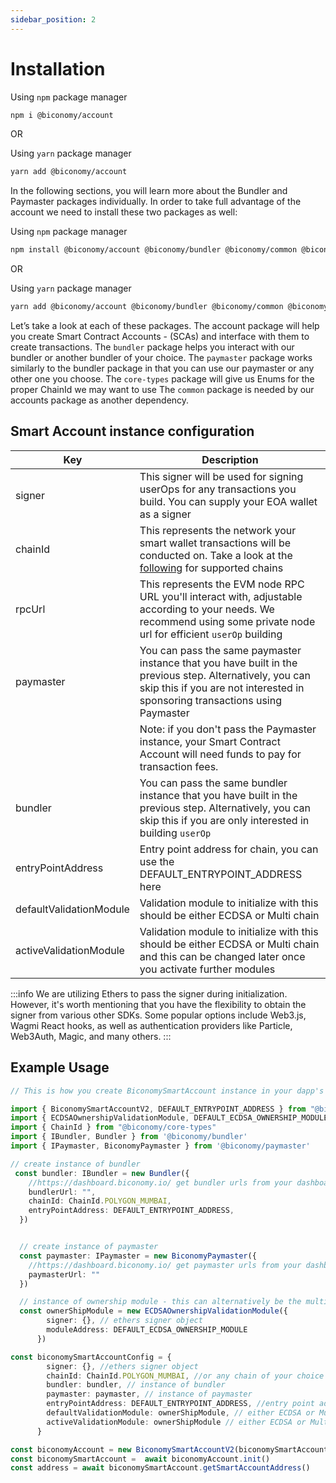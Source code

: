 ```yaml
---
sidebar_position: 2
---
```

# Installation
Using `npm` package manager

```bash
npm i @biconomy/account 
```
OR

Using `yarn` package manager

```bash
yarn add @biconomy/account
```

In the following sections, you will learn more about the Bundler and Paymaster packages individually. In order to take full advantage of the account we need to install these two packages as well:

Using `npm` package manager

```bash
npm install @biconomy/account @biconomy/bundler @biconomy/common @biconomy/core-types @biconomy/paymaster
```

OR

Using `yarn` package manager

```bash
yarn add @biconomy/account @biconomy/bundler @biconomy/common @biconomy/core-types @biconomy/paymaster
```

Let’s take a look at each of these packages.
The account package will help you create Smart Contract Accounts - (SCAs) and interface with them to create transactions.
The ```bundler``` package helps you interact with our bundler or another bundler of your choice.
The ```paymaster``` package works similarly to the bundler package in that you can use our paymaster or any other one you choose.
The ```core-types``` package will give us Enums for the proper ChainId we may want to use
The ```common``` package is needed by our accounts package as another dependency.

## Smart Account instance configuration

| Key           | Description |
| ------------- | ------------- |
| signer        | This signer will be used for signing userOps for any transactions you build. You can supply your EOA wallet as a signer|
| chainId       | This represents the network your smart wallet transactions will be conducted on. Take a look at the [following](../../supportedchains/supportedchains.md) for supported chains |
| rpcUrl        | This represents the EVM node RPC URL you'll interact with, adjustable according to your needs. We recommend using some private node url for efficient ```userOp``` building|
| paymaster     | You can pass the same paymaster instance that you have built in the previous step. Alternatively, you can skip this if you are not interested in sponsoring transactions using Paymaster |
|               | Note: if you don't pass the Paymaster instance, your Smart Contract Account will need funds to pay for transaction fees.|
| bundler       | You can pass the same bundler instance that you have built in the previous step. Alternatively, you can skip this if you are only interested in building ```userOp```|
| entryPointAddress    | Entry point address for chain, you can use the DEFAULT_ENTRYPOINT_ADDRESS here |
| defaultValidationModule    | Validation module to initialize with this should be either ECDSA or Multi chain |
| activeValidationModule   | Validation module to initialize with this should be either ECDSA or Multi chain and this can be changed later once you activate further modules |

:::info
We are utilizing Ethers to pass the signer during initialization. However, it's worth mentioning that you have the flexibility to obtain the signer from various other SDKs. Some popular options include Web3.js, Wagmi React hooks, as well as authentication providers like Particle, Web3Auth, Magic, and many others.
:::

## Example Usage

```typescript
// This is how you create BiconomySmartAccount instance in your dapp's

import { BiconomySmartAccountV2, DEFAULT_ENTRYPOINT_ADDRESS } from "@biconomy/account"
import { ECDSAOwnershipValidationModule, DEFAULT_ECDSA_OWNERSHIP_MODULE } from "@biconomy/modules";
import { ChainId } from "@biconomy/core-types"
import { IBundler, Bundler } from '@biconomy/bundler'
import { IPaymaster, BiconomyPaymaster } from '@biconomy/paymaster'

// create instance of bundler
 const bundler: IBundler = new Bundler({
    //https://dashboard.biconomy.io/ get bundler urls from your dashboard
    bundlerUrl: "",    
    chainId: ChainId.POLYGON_MUMBAI,
    entryPointAddress: DEFAULT_ENTRYPOINT_ADDRESS,
  })


  // create instance of paymaster
  const paymaster: IPaymaster = new BiconomyPaymaster({
    //https://dashboard.biconomy.io/ get paymaster urls from your dashboard
    paymasterUrl: ""
  })

  // instance of ownership module - this can alternatively be the multi chain module
  const ownerShipModule = new ECDSAOwnershipValidationModule({
        signer: {}, // ethers signer object
        moduleAddress: DEFAULT_ECDSA_OWNERSHIP_MODULE
      })

const biconomySmartAccountConfig = {
        signer: {}, //ethers signer object
        chainId: ChainId.POLYGON_MUMBAI, //or any chain of your choice
        bundler: bundler, // instance of bundler
        paymaster: paymaster, // instance of paymaster
        entryPointAddress: DEFAULT_ENTRYPOINT_ADDRESS, //entry point address for chain
        defaultValidationModule: ownerShipModule, // either ECDSA or Multi chain to start
        activeValidationModule: ownerShipModule // either ECDSA or Multi chain to start
      }

const biconomyAccount = new BiconomySmartAccountV2(biconomySmartAccountConfig)
const biconomySmartAccount =  await biconomyAccount.init()
const address = await biconomySmartAccount.getSmartAccountAddress()

```

